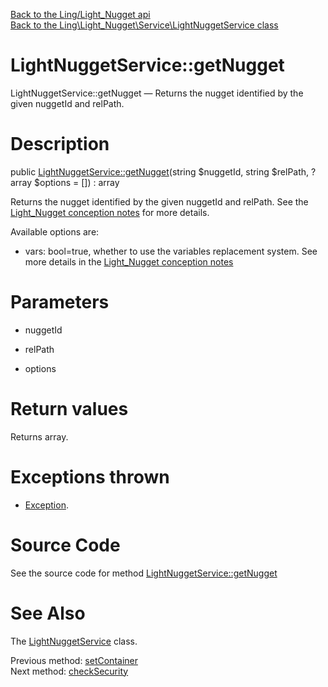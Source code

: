 [Back to the Ling/Light_Nugget api](https://github.com/lingtalfi/Light_Nugget/blob/master/doc/api/Ling/Light_Nugget.md)<br>
[Back to the Ling\Light_Nugget\Service\LightNuggetService class](https://github.com/lingtalfi/Light_Nugget/blob/master/doc/api/Ling/Light_Nugget/Service/LightNuggetService.md)


LightNuggetService::getNugget
================



LightNuggetService::getNugget — Returns the nugget identified by the given nuggetId and relPath.




Description
================


public [LightNuggetService::getNugget](https://github.com/lingtalfi/Light_Nugget/blob/master/doc/api/Ling/Light_Nugget/Service/LightNuggetService/getNugget.md)(string $nuggetId, string $relPath, ?array $options = []) : array




Returns the nugget identified by the given nuggetId and relPath.
See the [Light_Nugget conception notes](https://github.com/lingtalfi/Light_Nugget/blob/master/doc/pages/conception-notes.md) for more details.


Available options are:

- vars: bool=true, whether to use the variables replacement system. See more details in the [Light_Nugget conception notes](https://github.com/lingtalfi/Light_Nugget/blob/master/doc/pages/conception-notes.md)




Parameters
================


- nuggetId

    

- relPath

    

- options

    


Return values
================

Returns array.


Exceptions thrown
================

- [Exception](http://php.net/manual/en/class.exception.php).&nbsp;







Source Code
===========
See the source code for method [LightNuggetService::getNugget](https://github.com/lingtalfi/Light_Nugget/blob/master/Service/LightNuggetService.php#L71-L107)


See Also
================

The [LightNuggetService](https://github.com/lingtalfi/Light_Nugget/blob/master/doc/api/Ling/Light_Nugget/Service/LightNuggetService.md) class.

Previous method: [setContainer](https://github.com/lingtalfi/Light_Nugget/blob/master/doc/api/Ling/Light_Nugget/Service/LightNuggetService/setContainer.md)<br>Next method: [checkSecurity](https://github.com/lingtalfi/Light_Nugget/blob/master/doc/api/Ling/Light_Nugget/Service/LightNuggetService/checkSecurity.md)<br>

